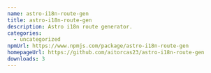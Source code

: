 ```yaml
---
name: astro-i18n-route-gen
title: astro-i18n-route-gen
description: Astro i18n route generator.
categories:
  - uncategorized
npmUrl: https://www.npmjs.com/package/astro-i18n-route-gen
homepageUrl: https://github.com/aitorcas23/astro-i18n-route-gen
downloads: 3
---
```


